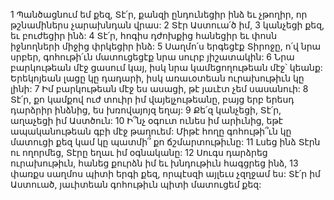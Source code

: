 1 Պանծացնում եմ քեզ, Տէ՛ր, քանզի ընդունեցիր ինձ
եւ չթողիր, որ թշնամիներս չարախնդան վրաս:
2 Տէր Աստուա՛ծ իմ,
3 կանչեցի քեզ,
եւ բուժեցիր ինձ:
4 Տէ՛ր, հոգիս դժոխքից հանեցիր
եւ փոսն իջնողների միջից փրկեցիր ինձ:
5 Սաղմո՛ս երգեցէք Տիրոջը, ո՛վ նրա սրբեր,
գոհութի՛ւն մատուցեցէք նրա սուրբ յիշատակին:
6 Նրա բարկութեան մէջ ցասում կայ,
իսկ նրա կամեցողութեան մէջ՝ կեանք:
Երեկոյեան լացը կը դադարի,
իսկ առաւօտեան ուրախութիւն կը լինի:
7 Իմ բարկութեան մէջ ես ասացի,
թէ յաւէտ չեմ սասանուի:
8 Տէ՛ր, քո կամքով ուժ տուիր իմ վայելչութեանը,
բայց երբ երեսդ դարձրիր ինձնից,
ես խռովայոյզ եղայ:
9 Քե՛զ կանչեցի, Տէ՛ր,
աղաչեցի իմ Աստծուն:
10 Ի՞նչ օգուտ ունես իմ արիւնից,
եթէ ապականութեան գբի մէջ թաղուեմ:
Միթէ հողը գոհութի՞ւն կը մատուցի քեզ
կամ կը պատմի՞ քո ճշմարտութիւնը:
11 Լսեց ինձ Տէրն ու ողորմեց,
Տէրը եղաւ իմ օգնականը:
12 Սուգս դարձրեց ուրախութիւն,
հանեց քուրձն իմ եւ խնդութիւն հագցրեց ինձ,
13 փառքս սաղմոս պիտի երգի քեզ,
որպէսզի այլեւս չզղջամ ես:
Տէ՛ր իմ Աստուած, յաւիտեան գոհութիւն պիտի մատուցեմ քեզ:
